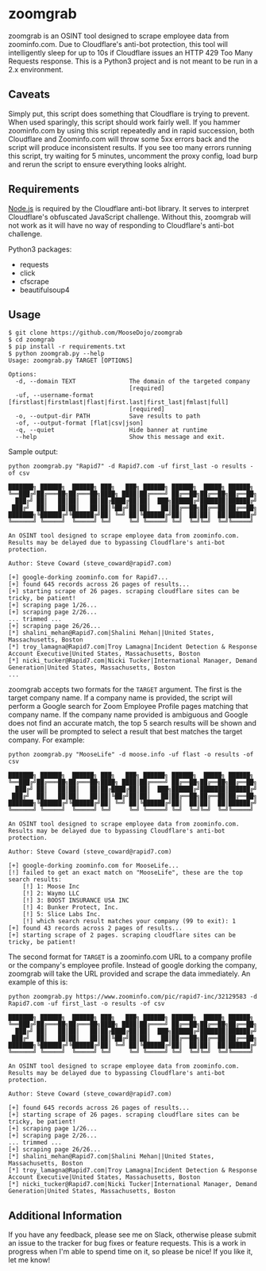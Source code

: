 # zoomgrab
zoomgrab is an OSINT tool designed to scrape employee data from zoominfo.com. Due to Cloudflare's anti-bot protection, this tool will intelligently sleep for up to 10s if Cloudflare issues an HTTP 429 Too Many Requests response. This is a Python3 project and is not meant to be run in a 2.x environment.

## Caveats
Simply put, this script does something that Cloudflare is trying to prevent. When used sparingly, this script should work fairly well. If you hammer zoominfo.com by using this script repeatedly and in rapid succession, both Cloudflare and Zoominfo.com will throw some 5xx errors back and the script will produce inconsistent results. If you see too many errors running this script, try waiting for 5 minutes, uncomment the proxy config, load burp and rerun the script to ensure everything looks alright.

## Requirements
[Node.js](https://nodejs.org/) is required by the Cloudflare anti-bot library. It serves to interpret Cloudflare's obfuscated JavaScript challenge. Without this, zoomgrab will not work as it will have no way of responding to Cloudflare's anti-bot challenge.

Python3 packages:
  * requests
  * click
  * cfscrape
  * beautifulsoup4


## Usage
```
$ git clone https://github.com/MooseDojo/zoomgrab
$ cd zoomgrab
$ pip install -r requirements.txt
$ python zoomgrab.py --help
Usage: zoomgrab.py TARGET [OPTIONS]

Options:
  -d, --domain TEXT               The domain of the targeted company
                                  [required]
  -uf, --username-format [firstlast|firstmlast|flast|first.last|first_last|fmlast|full]
                                  [required]
  -o, --output-dir PATH           Save results to path
  -of, --output-format [flat|csv|json]
  -q, --quiet                     Hide banner at runtime
  --help                          Show this message and exit.
```

Sample output:
```
python zoomgrab.py "Rapid7" -d Rapid7.com -uf first_last -o results -of csv

███████╗ ██████╗  ██████╗ ███╗   ███╗ ██████╗ ██████╗  █████╗ ██████╗
╚══███╔╝██╔═══██╗██╔═══██╗████╗ ████║██╔════╝ ██╔══██╗██╔══██╗██╔══██╗
  ███╔╝ ██║   ██║██║   ██║██╔████╔██║██║  ███╗██████╔╝███████║██████╔╝
 ███╔╝  ██║   ██║██║   ██║██║╚██╔╝██║██║   ██║██╔══██╗██╔══██║██╔══██╗
███████╗╚██████╔╝╚██████╔╝██║ ╚═╝ ██║╚██████╔╝██║  ██║██║  ██║██████╔╝
╚══════╝ ╚═════╝  ╚═════╝ ╚═╝     ╚═╝ ╚═════╝ ╚═╝  ╚═╝╚═╝  ╚═╝╚═════╝

An OSINT tool designed to scrape employee data from zoominfo.com.
Results may be delayed due to bypassing Cloudflare's anti-bot protection.

Author: Steve Coward (steve_coward@rapid7.com)

[+] google-dorking zoominfo.com for Rapid7...
[+] found 645 records across 26 pages of results...
[+] starting scrape of 26 pages. scraping cloudflare sites can be tricky, be patient!
[+] scraping page 1/26...
[+] scraping page 2/26...
... trimmed ...
[+] scraping page 26/26...
[*] shalini_mehan@Rapid7.com|Shalini Mehan||United States, Massachusetts, Boston
[*] troy_lamagna@Rapid7.com|Troy Lamagna|Incident Detection & Response Account Executive|United States, Massachusetts, Boston
[*] nicki_tucker@Rapid7.com|Nicki Tucker|International Manager, Demand Generation|United States, Massachusetts, Boston
...
```

zoomgrab accepts two formats for the `TARGET` argument. The first is the target company name. If a company name is provided, the script will perform a Google search for Zoom Employee Profile pages matching that company name. If the company name provided is ambiguous and Google does not find an accurate match, the top 5 search results will be shown and the user will be prompted to select a result that best matches the target company. For example:

```
python zoomgrab.py "MooseLife" -d moose.info -uf flast -o results -of csv

███████╗ ██████╗  ██████╗ ███╗   ███╗ ██████╗ ██████╗  █████╗ ██████╗
╚══███╔╝██╔═══██╗██╔═══██╗████╗ ████║██╔════╝ ██╔══██╗██╔══██╗██╔══██╗
  ███╔╝ ██║   ██║██║   ██║██╔████╔██║██║  ███╗██████╔╝███████║██████╔╝
 ███╔╝  ██║   ██║██║   ██║██║╚██╔╝██║██║   ██║██╔══██╗██╔══██║██╔══██╗
███████╗╚██████╔╝╚██████╔╝██║ ╚═╝ ██║╚██████╔╝██║  ██║██║  ██║██████╔╝
╚══════╝ ╚═════╝  ╚═════╝ ╚═╝     ╚═╝ ╚═════╝ ╚═╝  ╚═╝╚═╝  ╚═╝╚═════╝

An OSINT tool designed to scrape employee data from zoominfo.com.
Results may be delayed due to bypassing Cloudflare's anti-bot protection.

Author: Steve Coward (steve_coward@rapid7.com)

[+] google-dorking zoominfo.com for MooseLife...
[!] failed to get an exact match on "MooseLife", these are the top search results:
    [!] 1: Moose Inc
    [!] 2: Waymo LLC
    [!] 3: BOOST INSURANCE USA INC
    [!] 4: Bunker Protect, Inc.
    [!] 5: Slice Labs Inc.
    [!] which search result matches your company (99 to exit): 1
[+] found 43 records across 2 pages of results...
[+] starting scrape of 2 pages. scraping cloudflare sites can be tricky, be patient!
```

The second format for `TARGET` is a zoominfo.com URL to a company profile or the company's employee profile. Instead of google dorking the company, zoomgrab will take the URL provided and scrape the data immediately. An example of this is:

```
python zoomgrab.py https://www.zoominfo.com/pic/rapid7-inc/32129583 -d Rapid7.com -uf first_last -o results -of csv

███████╗ ██████╗  ██████╗ ███╗   ███╗ ██████╗ ██████╗  █████╗ ██████╗
╚══███╔╝██╔═══██╗██╔═══██╗████╗ ████║██╔════╝ ██╔══██╗██╔══██╗██╔══██╗
  ███╔╝ ██║   ██║██║   ██║██╔████╔██║██║  ███╗██████╔╝███████║██████╔╝
 ███╔╝  ██║   ██║██║   ██║██║╚██╔╝██║██║   ██║██╔══██╗██╔══██║██╔══██╗
███████╗╚██████╔╝╚██████╔╝██║ ╚═╝ ██║╚██████╔╝██║  ██║██║  ██║██████╔╝
╚══════╝ ╚═════╝  ╚═════╝ ╚═╝     ╚═╝ ╚═════╝ ╚═╝  ╚═╝╚═╝  ╚═╝╚═════╝

An OSINT tool designed to scrape employee data from zoominfo.com.
Results may be delayed due to bypassing Cloudflare's anti-bot protection.

Author: Steve Coward (steve_coward@rapid7.com)

[+] found 645 records across 26 pages of results...
[+] starting scrape of 26 pages. scraping cloudflare sites can be tricky, be patient!
[+] scraping page 1/26...
[+] scraping page 2/26...
... trimmed ...
[+] scraping page 26/26...
[*] shalini_mehan@Rapid7.com|Shalini Mehan||United States, Massachusetts, Boston
[*] troy_lamagna@Rapid7.com|Troy Lamagna|Incident Detection & Response Account Executive|United States, Massachusetts, Boston
[*] nicki_tucker@Rapid7.com|Nicki Tucker|International Manager, Demand Generation|United States, Massachusetts, Boston
```


## Additional Information
If you have any feedback, please see me on Slack, otherwise please submit an issue to the tracker for bug fixes or feature requests. This is a work in progress when I'm able to spend time on it, so please be nice! If you like it, let me know!
